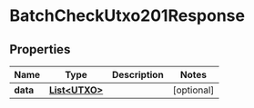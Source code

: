 

# BatchCheckUtxo201Response


## Properties

| Name | Type | Description | Notes |
|------------ | ------------- | ------------- | -------------|
|**data** | [**List&lt;UTXO&gt;**](UTXO.md) |  |  [optional] |



